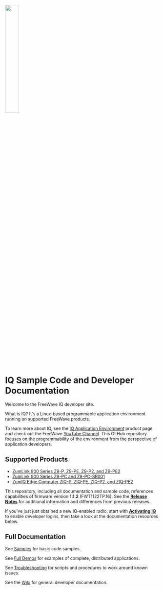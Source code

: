 <img height=30% width=30% src="https://github.com/FreeWaveTechnologies/ZumIQ/wiki/images/NEWZUMLINKHOME.png"/>

# IQ Sample Code and Developer Documentation

Welcome to the FreeWave IQ developer site.

What is IQ? It's a Linux-based programmable application environment running on supported FreeWave products.

To learn more about IQ, see the [IQ Application Environment](https://www.freewave.com/technology/iq-application-environment/) product page and check out the FreeWave [YouTube Channel](https://www.youtube.com/channel/UC1e5rO5ZytgOgpAd1q8GVEA/featured). This GitHub repository focuses on the programmability of the environment from the perspective of application developers.

## Supported Products

* [ZumLink 900 Series Z9-P, Z9-PE, Z9-P2, and Z9-PE2](https://www.freewave.com/products/zumlink-900-series-future-ready-industrial-radio/)
* [ZumLink 900 Series Z9-PC and Z9-PC-SR001](https://www.freewave.com/products/zumlink-900-series-future-ready-industrial-radio/)
* [ZumIQ Edge Computer ZIQ-P, ZIQ-PE, ZIQ-P2, and ZIQ-PE2](https://www.freewave.com/products/zumiq-edge-computer/)

This repository, including all documentation and sample code, references capabilities of firmware version **1.1.2** (FWT1122TP.16). See the **[Release Notes](https://github.com/FreeWaveTechnologies/ZumIQ/wiki/Release-Notes)** for additional information and differences from previous releases.

If you've just just obtained a new IQ-enabled radio, start with **[Activating IQ](https://github.com/FreeWaveTechnologies/ZumIQ/wiki/Activating-IQ)** to enable developer logins, then take a look at the documentation resources below.

## Full Documentation

See [Samples](./samples) for basic code samples.

See [Full Demos](./full-demos) for examples of complete, distributed applications.

See [Troubleshooting](./troubleshooting) for scripts and procedures to work around known issues.

See the [Wiki](https://github.com/FreeWaveTechnologies/ZumIQ/wiki) for general developer documentation.
